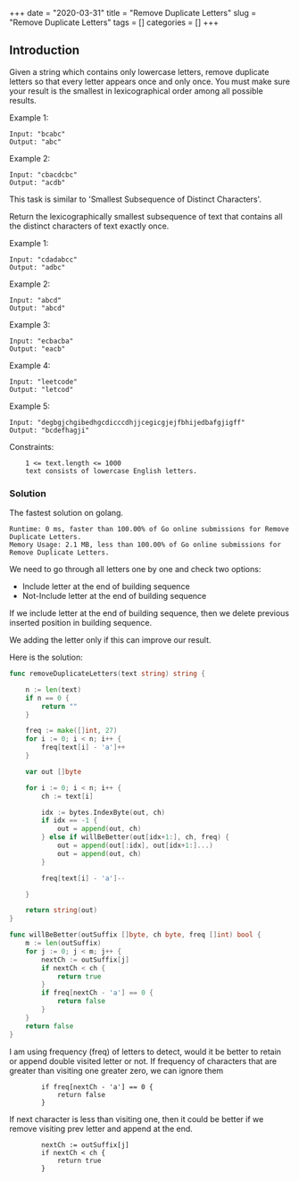 +++
date = "2020-03-31"
title = "Remove Duplicate Letters"
slug = "Remove Duplicate Letters"
tags = []
categories = []
+++

## Introduction

Given a string which contains only lowercase letters, remove duplicate letters so that every letter appears once and only once. You must make sure your result is the smallest in lexicographical order among all possible results.

Example 1:
```
Input: "bcabc"
Output: "abc"
```
Example 2:
```
Input: "cbacdcbc"
Output: "acdb"
```

This task is similar to 'Smallest Subsequence of Distinct Characters'.

Return the lexicographically smallest subsequence of text that contains all the distinct characters of text exactly once.

Example 1:
```
Input: "cdadabcc"
Output: "adbc"
```

Example 2:
```
Input: "abcd"
Output: "abcd"
```

Example 3:
```
Input: "ecbacba"
Output: "eacb"
```

Example 4:
```
Input: "leetcode"
Output: "letcod"
```

Example 5:
```
Input: "degbgjchgibedhgcdicccdhjjcegicgjejfbhijedbafgjigff"
Output: "bcdefhagji"
```

Constraints:
```
    1 <= text.length <= 1000
    text consists of lowercase English letters.
```


### Solution


The fastest solution on golang.
```
Runtime: 0 ms, faster than 100.00% of Go online submissions for Remove Duplicate Letters.
Memory Usage: 2.1 MB, less than 100.00% of Go online submissions for Remove Duplicate Letters.
```

We need to go through all letters one by one and check two options:
* Include letter at the end of building sequence
* Not-Include letter at the end of building sequence

If we include letter at the end of building sequence, then we delete previous inserted position in building sequence.

We adding the letter only if this can improve our result.


Here is the solution:
``` go
func removeDuplicateLetters(text string) string {

	n := len(text)
	if n == 0 {
		return ""
	}

	freq := make([]int, 27)
	for i := 0; i < n; i++ {
		freq[text[i] - 'a']++
	}

	var out []byte

	for i := 0; i < n; i++ {
		ch := text[i]

		idx := bytes.IndexByte(out, ch)
		if idx == -1 {
			out = append(out, ch)
		} else if willBeBetter(out[idx+1:], ch, freq) {
			out = append(out[:idx], out[idx+1:]...)
			out = append(out, ch)
		}

		freq[text[i] - 'a']--

	}

	return string(out)
}

func willBeBetter(outSuffix []byte, ch byte, freq []int) bool {
	m := len(outSuffix)
	for j := 0; j < m; j++ {
		nextCh := outSuffix[j]
		if nextCh < ch {
			return true
		}
		if freq[nextCh - 'a'] == 0 {
			return false
		}
	}
	return false
}
```

I am using frequency (freq) of letters to detect, would it be better to retain  or append double visited letter or not.
If frequency of characters that are greater than visiting one greater zero, we can ignore them
```
		if freq[nextCh - 'a'] == 0 {
			return false
		}
```
If next character is less than visiting one, then it could be better if we remove visiting prev letter and append at the end.
```
		nextCh := outSuffix[j]
		if nextCh < ch {
			return true
		}
```

